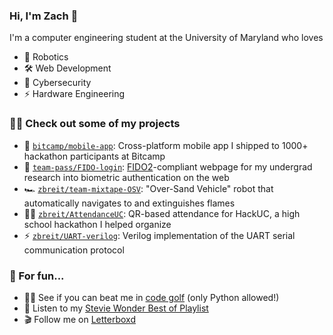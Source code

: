 ### Hi, I'm Zach 👋
I'm a computer engineering student at the University of Maryland who loves 
 - 🤖 Robotics
 - 🛠 Web Development
 - 🔐 Cybersecurity
 - ⚡ Hardware Engineering

### 👨‍💻 Check out some of my projects
 - 📱 [`bitcamp/mobile-app`](https://github.com/bitcamp/mobile-app): Cross-platform mobile app I shipped to 1000+ hackathon participants at Bitcamp
 - 🔑 [`team-pass/FIDO-login`](https://github.com/team-pass/FIDO-login): [FIDO2](https://fidoalliance.org/fido2/)-compliant webpage for my undergrad research into biometric authentication on the web
 - 🏎 [`zbreit/team-mixtape-OSV`](https://github.com/zbreit/team-mixtape-OSV): "Over-Sand Vehicle" robot that automatically navigates to and extinguishes flames
 - 🙋‍♀️ [`zbreit/AttendanceUC`](https://github.com/zbreit/AttendanceUC): QR-based attendance for HackUC, a high school hackathon I helped organize
 - ⚡ [`zbreit/UART-verilog`](https://github.com/zbreit/UART-Verilog): Verilog implementation of the UART serial communication protocol

### 🤿 For fun...
- 🏌️‍♂️ See if you can beat me in [code golf](https://code.golf/golfers/zbreit) (only Python allowed!)
- 🎵 Listen to my [Stevie Wonder Best of Playlist](https://open.spotify.com/playlist/3fdjS5TNGoGkAuBwZFV1Es?si=d34bbc70c5514b81)
- 🎬 Follow me on [Letterboxd](https://letterboxd.com/zbreit/)

<!--
**zbreit/zbreit** is a ✨ _special_ ✨ repository because its `README.md` (this file) appears on your GitHub profile.

Here are some ideas to get you started:

- 🔭 I’m currently working on ...
- 🌱 I’m currently learning ...
- 👯 I’m looking to collaborate on ...
- 🤔 I’m looking for help with ...
- 💬 Ask me about ...
- 📫 How to reach me: ...
- 😄 Pronouns: ...
- ⚡ Fun fact: ...
-->
